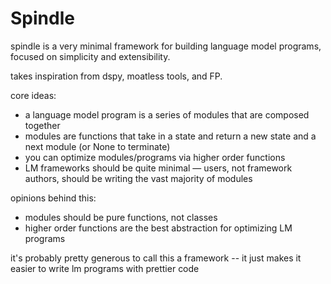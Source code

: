 # Spindle

spindle is a very minimal framework for building language model programs, focused on simplicity and extensibility.

takes inspiration from dspy, moatless tools, and FP.

core ideas:
- a language model program is a series of modules that are composed together
- modules are functions that take in a state and return a new state and a next module (or None to terminate)
- you can optimize modules/programs via higher order functions
- LM frameworks should be quite minimal — users, not framework authors, should be writing the vast majority of modules

opinions behind this:
- modules should be pure functions, not classes
- higher order functions are the best abstraction for optimizing LM programs

it's probably pretty generous to call this a framework -- it just makes it easier to write lm programs with prettier code